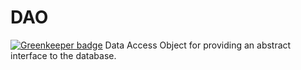 # DAO

[![Greenkeeper badge](https://badges.greenkeeper.io/MAXDeliveryNG/DAO.svg?token=1c7110aa20dc1c3a863a3493fed4be2e1350b942d145fc4f67c7cef037f711df)](https://greenkeeper.io/)
Data Access Object for providing an abstract interface to the database.
